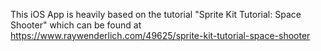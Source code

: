 This iOS App is heavily based on the tutorial "Sprite Kit Tutorial: Space Shooter" which can be found at https://www.raywenderlich.com/49625/sprite-kit-tutorial-space-shooter